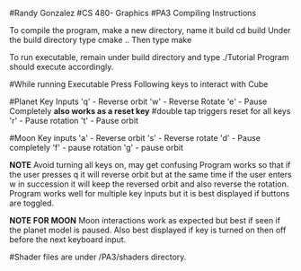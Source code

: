 #Randy Gonzalez
#CS 480- Graphics
#PA3 Compiling Instructions

To compile the program, make a new directory, name it build
cd build
Under the build directory type
cmake ..
Then type
make

To run executable, remain under build directory and type
./Tutorial
Program should execute accordingly.

#While running Executable
Press Following keys to interact with Cube

#Planet Key Inputs
'q' - Reverse orbit
'w' - Reverse Rotate
'e' - Pause Completely **also works as a reset key** #double tap triggers reset for all keys
'r' - Pause rotation
't' - Pause orbit

#Moon Key inputs
'a' - Reverse orbit
's' - Reverse rotate
'd' - Pause completely
'f' - pause rotation
'g' - pause orbit

**NOTE**
Avoid turning all keys on, may get confusing
Program works so that if the user presses q it will reverse orbit but at the same
time if the user enters w in succession it will keep the reversed orbit and also
reverse the rotation.
Program works well for multiple key inputs but it is best displayed if buttons are toggled.

**NOTE FOR MOON**
Moon interactions work as expected but best if seen if the planet model is paused.
Also best displayed if key is turned on then off before the next keyboard input.


#Shader files are under /PA3/shaders directory.
